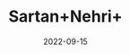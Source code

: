 ---
title: 'Sartan+Nehri+'
date: '2022-09-15' 
metatag: '' 
inventory: '0' 
draft: false 
# meta description 
shortDescripton: ''
description: 'Herb'
longdescription: ''
featured: True
# product Price
price: '100.0'
# Product Short Description
shortDescription: ''
productID: 'A9DC808B-5824-ED11-9968-005056B3A416'
type: 'products'
category: 'Herb' 
thumnailproduct: 'https://aminsaddiquidawakhana.eralive.net/images/products/A9DC808B-5824-ED11-9968-005056B3A4161.png' 
images:
  - image: 'images/products/A9DC808B-5824-ED11-9968-005056B3A4161.png'  
Variants:
---